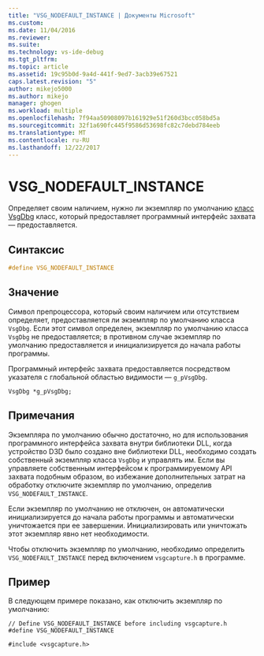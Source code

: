 ```yaml
---
title: "VSG_NODEFAULT_INSTANCE | Документы Microsoft"
ms.custom: 
ms.date: 11/04/2016
ms.reviewer: 
ms.suite: 
ms.technology: vs-ide-debug
ms.tgt_pltfrm: 
ms.topic: article
ms.assetid: 19c95b0d-9a4d-441f-9ed7-3acb39e67521
caps.latest.revision: "5"
author: mikejo5000
ms.author: mikejo
manager: ghogen
ms.workload: multiple
ms.openlocfilehash: 7f94aa50908097b161929e51f260d3bcc058bd5a
ms.sourcegitcommit: 32f1a690fc445f9586d53698fc82c7debd784eeb
ms.translationtype: MT
ms.contentlocale: ru-RU
ms.lasthandoff: 12/22/2017
---
```

# <a name="vsgnodefaultinstance"></a>VSG_NODEFAULT_INSTANCE
Определяет своим наличием, нужно ли экземпляр по умолчанию [класс VsgDbg](vsgdbg-class.md) класс, который предоставляет программный интерфейс захвата — предоставляется.  
  
## <a name="syntax"></a>Синтаксис  
  
```C++  
#define VSG_NODEFAULT_INSTANCE  
```  
  
## <a name="value"></a>Значение  
 Символ препроцессора, который своим наличием или отсутствием определяет, предоставляется ли экземпляр по умолчанию класса `VsgDbg`. Если этот символ определен, экземпляр по умолчанию класса `VsgDbg` не предоставляется; в противном случае экземпляр по умолчанию предоставляется и инициализируется до начала работы программы.  
  
 Программный интерфейс захвата предоставляется посредством указателя с глобальной областью видимости — `g_pVsgDbg`.  
  
```  
VsgDbg *g_pVsgDbg;  
```  
  
## <a name="remarks"></a>Примечания  
 Экземпляра по умолчанию обычно достаточно, но для использования программного интерфейса захвата внутри библиотеки DLL, когда устройство D3D было создано вне библиотеки DLL, необходимо создать собственный экземпляр класса `VsgDbg` и управлять им. Если вы управляете собственным интерфейсом к программируемому API захвата подобным образом, во избежание дополнительных затрат на обработку отключите экземпляр по умолчанию, определив `VSG_NODEFAULT_INSTANCE`.  
  
 Если экземпляр по умолчанию не отключен, он автоматически инициализируется до начала работы программы и автоматически уничтожается при ее завершении. Инициализировать или уничтожать этот экземпляр явно нет необходимости.  
  
 Чтобы отключить экземпляр по умолчанию, необходимо определить `VSG_NODEFAULT_INSTANCE` перед включением `vsgcapture.h` в программе.  
  
## <a name="example"></a>Пример  
 В следующем примере показано, как отключить экземпляр по умолчанию:  
  
```  
// Define VSG_NODEFAULT_INSTANCE before including vsgcapture.h  
#define VSG_NODEFAULT_INSTANCE  
  
#include <vsgcapture.h>  
```